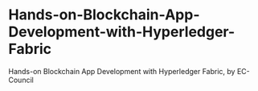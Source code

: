 # Hands-on-Blockchain-App-Development-with-Hyperledger-Fabric
Hands-on Blockchain App Development with Hyperledger Fabric, by EC-Council
